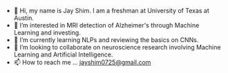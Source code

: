 - 👋 Hi, my name is Jay Shim. I am a freshman at University of Texas at Austin.
- 👀 I’m interested in MRI detection of Alzheimer's through Machine Learning and investing.
- 🌱 I’m currently learning NLPs and reviewing the basics on CNNs.
- 💞️ I’m looking to collaborate on neuroscience research involving Machine Learning and Artificial Intelligence.
- 📫 How to reach me ... jayshim0725@gmail.com

<!---
ShimBoi/ShimBoi is a ✨ special ✨ repository because its `README.md` (this file) appears on your GitHub profile.
You can click the Preview link to take a look at your changes.
--->
